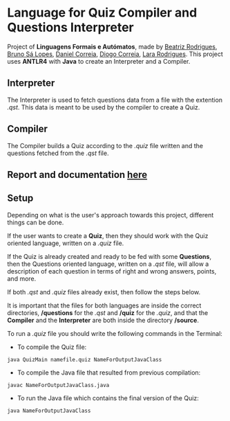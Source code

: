 # Language for Quiz Compiler and Questions Interpreter
Project of **Linguagens Formais e Autómatos**, made by [Beatriz Rodrigues](https://github.com/bea-rodrigues), [Bruno Sá Lopes](https://github.com/Bruno-SLopes), [Daniel Correia](https://github.com/danielvcorreia), [Diogo Correia](https://github.com/digas99), [Lara Rodrigues](https://github.com/Lararodrigues1).
This project uses **ANTLR4** with **Java** to create an Interpreter and a Compiler.
## Interpreter
The Interpreter is used to fetch questions data from a file with the extention *.qst*. This data is meant to be used by the compiler to create a Quiz.
 
## Compiler
The Compiler builds a Quiz according to the *.quiz* file written and the questions fetched from the *.qst* file.

## Report and documentation [here](REPORT.pdf)

## Setup
Depending on what is the user's approach towards this project, different things can be done.

If the user wants to create a **Quiz**, then they should work with the Quiz oriented language, written on a *.quiz* file.

If the Quiz is already created and ready to be fed with some **Questions**, then the Questions oriented language, written on a *.qst* file, will allow a description of each question in terms of right and wrong answers, points, and more.

If both *.qst* and *.quiz* files already exist, then follow the steps below.

It is important that the files for both languages are inside the correct directories, **/questions** for the *.qst* and **/quiz** for the *.quiz*, and that the **Compiler** and the **Interpreter** are both inside the directory **/source**.

To run a *.quiz* file you should write the following commands in the Terminal:
- To compile the Quiz file:
```
java QuizMain namefile.quiz NameForOutputJavaClass
```
- To compile the Java file that resulted from previous compilation:
```
javac NameForOutputJavaClass.java
```
- To run the Java file which contains the final version of the Quiz:
```
java NameForOutputJavaClass
```
